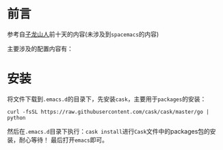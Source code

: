 # 前言
参考自[子龙山人](http://book.emacs-china.org)前十天的内容(未涉及到`spacemacs`的内容)

主要涉及的配置内容有：

# 安装
  将文件下载到`.emacs.d`的目录下，先安装`cask`，主要用于`packages`的安装：
```
curl -fsSL https://raw.githubusercontent.com/cask/cask/master/go | python
```
然后在`.emacs.d`目录下执行：`cask install`进行`Cask`文件中的packages包的安装，耐心等待！
最后打开`emacs`即可。
